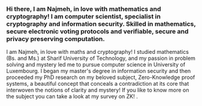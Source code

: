 ### Hi there, I am Najmeh, in love with mathematics and cryptography! I am computer scientist, specialist in cryptography and information security. Skilled in mathematics, secure electronic voting protocols and verifiable, secure and privacy preserving computation.

I am Najmeh, in love with maths and cryptography! I studied mathematics (Bs. and Ms.) at Sharif University of Technology, and my passion in problem solving and mystery led me to pursue computer science in University of Luxembourg. I began my master's degree in information security and then proceeded my PhD research on my beloved subject, Zero-Knowledge proof systems, a beautiful concept that conceals a contradiction at its core that interwoven the notions of clarity and mystery! If you like to know more on the subject you can take a look at my survey on ZK! .



<!--
**nsoroush/nsoroush** is a ✨ _special_ ✨ repository because its `README.md` (this file) appears on your GitHub profile.

Here are some ideas to get you started:

- 🔭 I’m currently working on ...
- 🌱 I’m currently learning ...
- 👯 I’m looking to collaborate on ...
- 🤔 I’m looking for help with ...
- 💬 Ask me about ...
- 📫 How to reach me: ...
- 😄 Pronouns: ...
- ⚡ Fun fact: ...
-->
